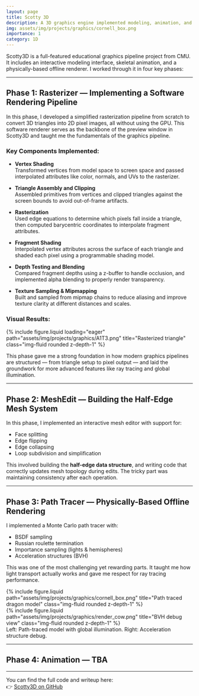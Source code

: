 ```yaml
---
layout: page
title: Scotty 3D
description: A 3D graphics engine implemented modeling, animation, and rendering
img: assets/img/projects/graphics/cornell_box.png
importance: 1
category: 1D
---
```


Scotty3D is a full-featured educational graphics pipeline project from CMU. It includes an interactive modeling interface, skeletal animation, and a physically-based offline renderer. I worked through it in four key phases:

---

## Phase 1: Rasterizer — Implementing a Software Rendering Pipeline

In this phase, I developed a simplified rasterization pipeline from scratch to convert 3D triangles into 2D pixel images, all without using the GPU. This software renderer serves as the backbone of the preview window in Scotty3D and taught me the fundamentals of the graphics pipeline.

### Key Components Implemented:

- **Vertex Shading**  
  Transformed vertices from model space to screen space and passed interpolated attributes like color, normals, and UVs to the rasterizer.

- **Triangle Assembly and Clipping**  
  Assembled primitives from vertices and clipped triangles against the screen bounds to avoid out-of-frame artifacts.

- **Rasterization**  
  Used edge equations to determine which pixels fall inside a triangle, then computed barycentric coordinates to interpolate fragment attributes.

- **Fragment Shading**  
  Interpolated vertex attributes across the surface of each triangle and shaded each pixel using a programmable shading model.

- **Depth Testing and Blending**  
  Compared fragment depths using a z-buffer to handle occlusion, and implemented alpha blending to properly render transparency.

- **Texture Sampling & Mipmapping**  
  Built and sampled from mipmap chains to reduce aliasing and improve texture clarity at different distances and scales.

### Visual Results:

<div class="row">
  <div class="col-sm mt-3 mt-md-0">
    {% include figure.liquid loading="eager" path="assets/img/projects/graphics/A1T3.png" title="Rasterized triangle" class="img-fluid rounded z-depth-1" %}
  </div>
</div>

This phase gave me a strong foundation in how modern graphics pipelines are structured — from triangle setup to pixel output — and laid the groundwork for more advanced features like ray tracing and global illumination.

---

## Phase 2: MeshEdit — Building the Half-Edge Mesh System

In this phase, I implemented an interactive mesh editor with support for:

- Face splitting
- Edge flipping
- Edge collapsing
- Loop subdivision and simplification

This involved building the **half-edge data structure**, and writing code that correctly updates mesh topology during edits. The tricky part was maintaining consistency after each operation.

---

## Phase 3: Path Tracer — Physically-Based Offline Rendering

I implemented a Monte Carlo path tracer with:

- BSDF sampling
- Russian roulette termination
- Importance sampling (lights & hemispheres)
- Acceleration structures (BVH)

This was one of the most challenging yet rewarding parts. It taught me how light transport actually works and gave me respect for ray tracing performance.

<div class="row justify-content-sm-center">
  <div class="col-sm-6 mt-3 mt-md-0">
    {% include figure.liquid path="assets/img/projects/graphics/cornell_box.png" title="Path traced dragon model" class="img-fluid rounded z-depth-1" %}
  </div>
  <div class="col-sm-6 mt-3 mt-md-0">
    {% include figure.liquid path="assets/img/projects/graphics/render_cow.png" title="BVH debug view" class="img-fluid rounded z-depth-1" %}
  </div>
</div>
<div class="caption">
  Left: Path-traced model with global illumination. Right: Acceleration structure debug.
</div>

---

## Phase 4: Animation — TBA

---

You can find the full code and writeup here:  
👉 [Scotty3D on GitHub](https://github.com/CMU-Graphics/Scotty3D)
